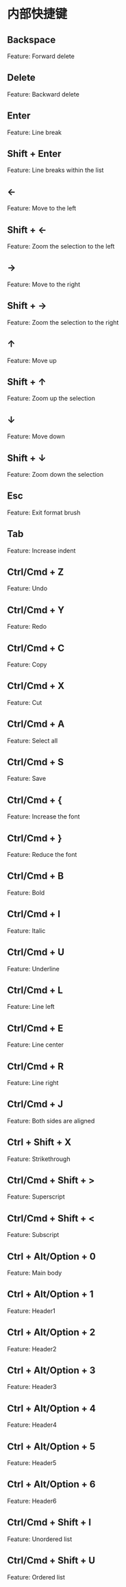 # 内部快捷键

## Backspace
Feature: Forward delete

## Delete
Feature: Backward delete

## Enter
Feature: Line break

## Shift + Enter
Feature: Line breaks within the list

## ←
Feature: Move to the left

## Shift + ←
Feature: Zoom the selection to the left

## →
Feature: Move to the right

## Shift + →
Feature: Zoom the selection to the right

## ↑
Feature: Move up

## Shift + ↑
Feature: Zoom up the selection

## ↓
Feature: Move down

## Shift + ↓
Feature: Zoom down the selection

## Esc
Feature: Exit format brush

## Tab
Feature: Increase indent

## Ctrl/Cmd + Z
Feature: Undo

## Ctrl/Cmd + Y
Feature: Redo

## Ctrl/Cmd + C
Feature: Copy

## Ctrl/Cmd + X
Feature: Cut

## Ctrl/Cmd + A
Feature: Select all

## Ctrl/Cmd + S
Feature: Save

## Ctrl/Cmd + {
Feature: Increase the font

## Ctrl/Cmd + }
Feature: Reduce the font

## Ctrl/Cmd + B
Feature: Bold

## Ctrl/Cmd + I
Feature: Italic

## Ctrl/Cmd + U
Feature: Underline

## Ctrl/Cmd + L
Feature: Line left

## Ctrl/Cmd + E
Feature: Line center

## Ctrl/Cmd + R
Feature: Line right

## Ctrl/Cmd + J
Feature: Both sides are aligned

## Ctrl + Shift + X
Feature: Strikethrough

## Ctrl/Cmd + Shift + >
Feature: Superscript

## Ctrl/Cmd + Shift + <
Feature: Subscript

## Ctrl + Alt/Option + 0
Feature: Main body

## Ctrl + Alt/Option + 1
Feature: Header1

## Ctrl + Alt/Option + 2
Feature: Header2

## Ctrl + Alt/Option + 3
Feature: Header3

## Ctrl + Alt/Option + 4
Feature: Header4

## Ctrl + Alt/Option + 5
Feature: Header5

## Ctrl + Alt/Option + 6
Feature: Header6

## Ctrl/Cmd + Shift + I
Feature: Unordered list

## Ctrl/Cmd + Shift + U
Feature: Ordered list